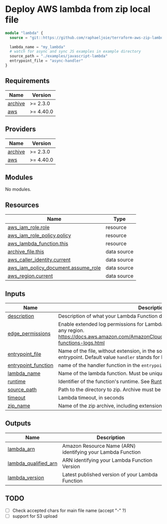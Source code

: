 # Deploy AWS lambda from zip local file

```tf
module "lambda" {
  source = "git::https://github.com/raphaeljoie/terraform-aws-zip-lambda.git?ref=v0.1.3"
  
  lambda_name = "my_lambda"
  # watch for async and sync JS examples in example directory
  source_path = "./examples/javascript-lambda"
  entrypoint_file = "async-handler" 
}
```

<!-- BEGIN_TF_DOCS -->
## Requirements

| Name | Version |
|------|---------|
| <a name="requirement_archive"></a> [archive](#requirement\_archive) | >= 2.3.0 |
| <a name="requirement_aws"></a> [aws](#requirement\_aws) | >= 4.40.0 |

## Providers

| Name | Version |
|------|---------|
| <a name="provider_archive"></a> [archive](#provider\_archive) | >= 2.3.0 |
| <a name="provider_aws"></a> [aws](#provider\_aws) | >= 4.40.0 |

## Modules

No modules.

## Resources

| Name | Type |
|------|------|
| [aws_iam_role.role](https://registry.terraform.io/providers/hashicorp/aws/latest/docs/resources/iam_role) | resource |
| [aws_iam_role_policy.policy](https://registry.terraform.io/providers/hashicorp/aws/latest/docs/resources/iam_role_policy) | resource |
| [aws_lambda_function.this](https://registry.terraform.io/providers/hashicorp/aws/latest/docs/resources/lambda_function) | resource |
| [archive_file.this](https://registry.terraform.io/providers/hashicorp/archive/latest/docs/data-sources/file) | data source |
| [aws_caller_identity.current](https://registry.terraform.io/providers/hashicorp/aws/latest/docs/data-sources/caller_identity) | data source |
| [aws_iam_policy_document.assume_role](https://registry.terraform.io/providers/hashicorp/aws/latest/docs/data-sources/iam_policy_document) | data source |
| [aws_region.current](https://registry.terraform.io/providers/hashicorp/aws/latest/docs/data-sources/region) | data source |

## Inputs

| Name | Description | Type | Default | Required |
|------|-------------|------|---------|:--------:|
| <a name="input_description"></a> [description](#input\_description) | Description of what your Lambda Function does. | `string` | `null` | no |
| <a name="input_edge_permissions"></a> [edge\_permissions](#input\_edge\_permissions) | Enable extended log permissions for Lambda@Edge function to register log in any region. https://docs.aws.amazon.com/AmazonCloudFront/latest/DeveloperGuide/edge-functions-logs.html | `bool` | `false` | no |
| <a name="input_entrypoint_file"></a> [entrypoint\_file](#input\_entrypoint\_file) | Name of the file, without extension, in the source\_path directory to execute as entrypoint. Default value `handler` stands for handler.js | `string` | `"handler"` | no |
| <a name="input_entrypoint_function"></a> [entrypoint\_function](#input\_entrypoint\_function) | name of the handler function in the `entrypoint_file`. | `string` | `"handler"` | no |
| <a name="input_lambda_name"></a> [lambda\_name](#input\_lambda\_name) | Name of the lambda function. Must be unique in the region | `string` | n/a | yes |
| <a name="input_runtime"></a> [runtime](#input\_runtime) | Identifier of the function's runtime. See [Runtimes](https://docs.aws.amazon.com/lambda/latest/dg/API_CreateFunction.html#SSS-CreateFunction-request-Runtime) for valid values. | `string` | `"nodejs18.x"` | no |
| <a name="input_source_path"></a> [source\_path](#input\_source\_path) | Path to the directory to zip. Archive must be less than XX | `string` | n/a | yes |
| <a name="input_timeout"></a> [timeout](#input\_timeout) | Lambda timeout, in seconds | `number` | `3` | no |
| <a name="input_zip_name"></a> [zip\_name](#input\_zip\_name) | Name of the zip archive, including extension. Default is `${var.lambda_name}.zip` | `string` | `null` | no |

## Outputs

| Name | Description |
|------|-------------|
| <a name="output_lambda_arn"></a> [lambda\_arn](#output\_lambda\_arn) | Amazon Resource Name (ARN) identifying your Lambda Function |
| <a name="output_lambda_qualified_arn"></a> [lambda\_qualified\_arn](#output\_lambda\_qualified\_arn) | ARN identifying your Lambda Function Version |
| <a name="output_lambda_version"></a> [lambda\_version](#output\_lambda\_version) | Latest published version of your Lambda Function |
<!-- END_TF_DOCS -->

## TODO
- [ ] Check accepted chars for main file name (accept "-" ?)
- [ ] support for S3 upload
